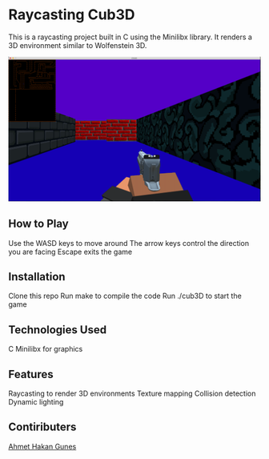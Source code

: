 # Raycasting Cub3D
This is a raycasting project built in C using the Minilibx library. It renders a 3D environment similar to Wolfenstein 3D.

<img src="https://github.com/csalihburak/Cub3d/blob/master/images/image.png" />

## How to Play
Use the WASD keys to move around
The arrow keys control the direction you are facing
Escape exits the game
## Installation
Clone this repo
Run make to compile the code
Run ./cub3D <map> to start the game
## Technologies Used
C
Minilibx for graphics
## Features
Raycasting to render 3D environments
Texture mapping
Collision detection
Dynamic lighting

## Contiributers
[Ahmet Hakan Gunes](https://github.com/ahmethakangunes)

